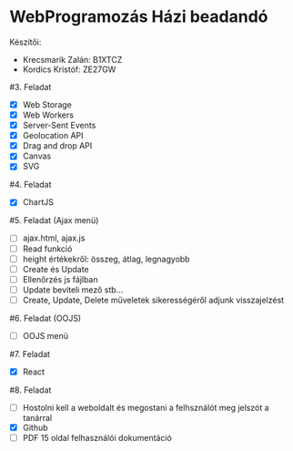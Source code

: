 # WebProgramozás Házi beadandó

Készítői:

- Krecsmarik Zalán: B1XTCZ
- Kordics Kristóf: ZE27GW

#3. Feladat

- [x] Web Storage
- [x] Web Workers
- [x] Server-Sent Events
- [x] Geolocation API
- [x] Drag and drop API
- [x] Canvas
- [x] SVG

#4. Feladat

- [x] ChartJS

#5. Feladat (Ajax menü)

- [ ] ajax.html, ajax.js
- [ ] Read funkció
- [ ] height értékekről: összeg, átlag, legnagyobb
- [ ] Create és Update
- [ ] Ellenőrzés js fájlban
- [ ] Update beviteli mező stb...
- [ ] Create, Update, Delete műveletek sikerességéről adjunk visszajelzést

#6. Feladat (OOJS)

- [ ] OOJS menü

#7. Feladat

- [x] React

#8. Feladat

- [ ] Hostolni kell a weboldalt és megostani a felhsználót meg jelszót a tanárral
- [x] Github
- [ ] PDF 15 oldal felhasználói dokumentáció
